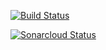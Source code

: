 [![Build Status](https://travis-ci.org/mehmetugur-gural/checkout-app.svg?branch=master)](https://travis-ci.org/mehmetugur-gural/checkout-app)

[![Sonarcloud Status](https://sonarcloud.io/api/project_badges/measure?project=mehmetugur-gural_checkout-app&metric=alert_status)](https://sonarcloud.io/dashboard?id=mehmetugur-gural_checkout-app)
